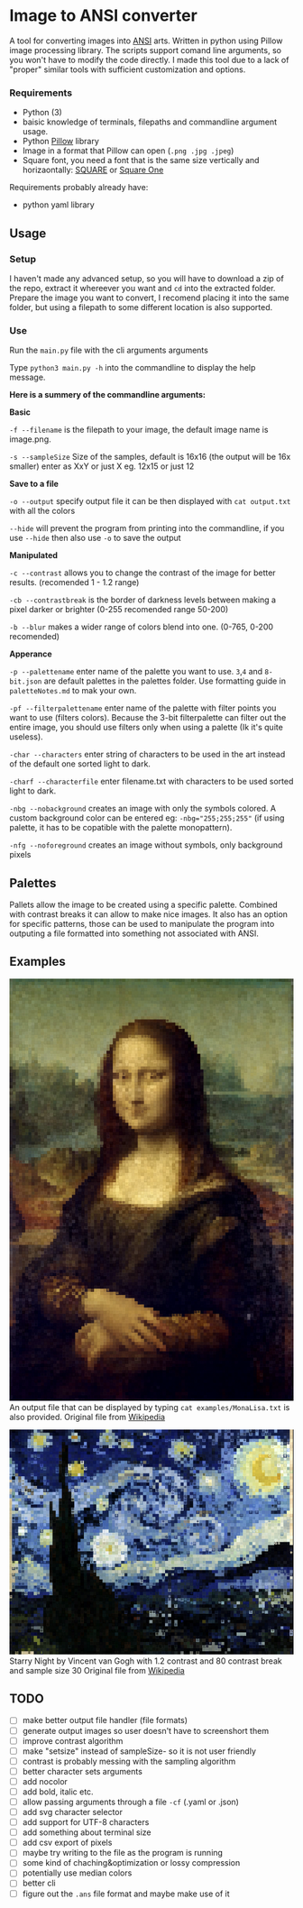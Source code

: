 # Image to ANSI converter
A tool for converting images into [ANSI](https://en.wikipedia.org/wiki/ANSI_escape_code) arts. Written in python using Pillow image processing library. The scripts support comand line arguments, so you won't have to modify the code directly. I made this tool due to a lack of "proper" similar tools with sufficient customization and options.

### Requirements
- Python (3)
- baisic knowledge of terminals, filepaths and commandline argument usage.
- Python [Pillow](https://pillow.readthedocs.io/en/stable/) library
- Image in a format that Pillow can open (`.png .jpg .jpeg`)
- Square font, you need a font that is the same size vertically and horizaontally: [SQUARE](https://strlen.com/square/) or [Square One](https://www.dafont.com/square-one.font)

Requirements probably already have:
- python yaml library

## Usage

### Setup
I haven't made any advanced setup, so you will have to download a zip of the repo, extract it whereever you want and `cd` into the extracted folder. Prepare the image you want to convert, I recomend placing it into the same folder, but using a filepath to some different location is also supported.

### Use
Run the `main.py` file with the cli arguments arguments

Type `python3 main.py -h` into the commandline to display the help message.

**Here is a summery of the commandline arguments:**

**Basic**

`-f --filename` is the filepath to your image, the default image name is image.png.

`-s --sampleSize` Size of the samples, default is 16x16 (the output will be 16x smaller) enter as XxY or just X eg. 12x15 or just 12

**Save to a file**

`-o --output` specify output file it can be then displayed with `cat output.txt` with all the colors

`--hide` will prevent the program from printing into the commandline, if you use `--hide` then also use `-o` to save the output

**Manipulated**

`-c --contrast` allows you to change the contrast of the image for better results. (recomended 1 - 1.2 range)

`-cb --contrastbreak` is the border of darkness levels between making a pixel darker or brighter (0-255 recomended range 50-200)

`-b --blur` makes a wider range of colors blend into one. (0-765, 0-200 recomended)

**Apperance**

`-p --palettename` enter name of the palette you want to use. `3`,`4` and `8-bit.json` are default palettes in the palettes folder. Use formatting guide in `paletteNotes.md` to mak your own.

`-pf --filterpalettename` enter name of the palette with filter points you want to use (filters colors). Because the 3-bit filterpalette can filter out the entire image, you should use filters only when using a palette (Ik it's quite useless).

`-char --characters` enter string of characters to be used in the art instead of the default one sorted light to dark.

`-charf --characterfile` enter filename.txt with characters to be used sorted light to dark.

`-nbg --nobackground` creates an image with only the symbols colored. A custom background color can be entered eg: `-nbg="255;255;255"` (if using palette, it has to be copatible with the palette monopattern).

`-nfg --noforeground` creates an image without symbols, only background pixels

## Palettes
Pallets allow the image to be created using a specific palette. Combined with contrast breaks it can allow to make nice images. It also has an option for specific patterns, those can be used to manipulate the program into outputing a file formatted into something not associated with ANSI.

## Examples
![MonaLisaANSI](examples/MonaLisaANSI.png)
An output file that can be displayed by typing `cat examples/MonaLisa.txt` is also provided.
Original file from [Wikipedia](https://en.wikipedia.org/wiki/Mona_Lisa#/media/File:Mona_Lisa,_by_Leonardo_da_Vinci,_from_C2RMF_retouched.jpg)

![StarryNight](examples/StarryNightANSI.png)
Starry Night by Vincent van Gogh with 1.2 contrast and 80 contrast break and sample size 30
Original file from [Wikipedia](https://en.wikipedia.org/wiki/The_Starry_Night#/media/File:Van_Gogh_-_Starry_Night_-_Google_Art_Project.jpg)

## TODO
- [ ] make better output file handler (file formats)
- [ ] generate output images so user doesn't have to screenshort them
- [ ] improve contrast algorithm
- [ ] make "setsize" instead of sampleSize- so it is not user friendly
- [ ] contrast is probably messing with the sampling algorithm
- [ ] better character sets arguments
- [ ] add nocolor
- [ ] add bold, italic etc. 
- [ ] allow passing arguments through a file `-cf` (.yaml or .json)
- [ ] add svg character selector
- [ ] add support for UTF-8 characters
- [ ] add something about terminal size
- [ ] add csv export of pixels
- [ ] maybe try writing to the file as the program is running
- [ ] some kind of chaching&optimization or lossy compression
- [ ] potentially use median colors
- [ ] better cli
- [ ] figure out the `.ans` file format and maybe make use of it